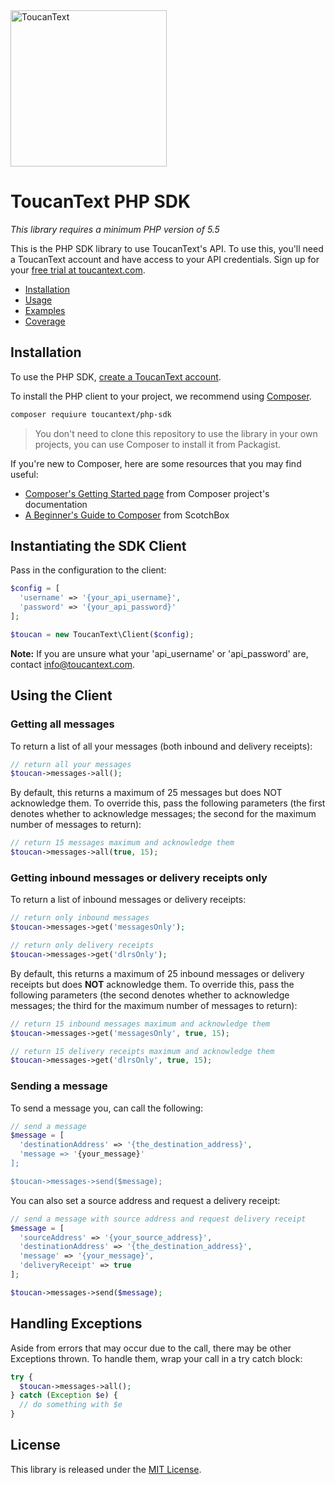 <img src="https://www.toucantext.com/wp-content/uploads/2018/10/ToucanText-Logo.svg" alt="ToucanText" width="250px">

ToucanText PHP SDK
==================

*This library requires a minimum PHP version of 5.5*

This is the PHP SDK library to use ToucanText's API. To use this, you'll need a ToucanText account and have access to your API credentials. Sign up for your [free trial at toucantext.com][signup].

* [Installation](#installation)
* [Usage](#usage)
* [Examples](#examples)
* [Coverage](#api-coverage)

Installation
------------

To use the PHP SDK, [create a ToucanText account][signup].

To install the PHP client to your project, we recommend using [Composer](https://getcomposer.org).

```bash
composer requiure toucantext/php-sdk
```
> You don't need to clone this repository to use the library in your own projects, you can use Composer to install it from Packagist.

If you're new to Composer, here are some resources that you may find useful:

* [Composer's Getting Started page](https://getcomposer.org/doc/00-intro.md) from Composer project's documentation
* [A Beginner's Guide to Composer](https://scotch.io/tutorials/a-beginners-guide-to-composer) from ScotchBox

Instantiating the SDK Client
----------------------------

Pass in the configuration to the client:

```php
$config = [
  'username' => '{your_api_username}',
  'password' => '{your_api_password}'
];

$toucan = new ToucanText\Client($config);
```

**Note:** If you are unsure what your 'api_username' or 'api_password' are, contact info@toucantext.com.

Using the Client
----------------

### Getting all messages

To return a list of all your messages (both inbound and delivery receipts):

```php
// return all your messages
$toucan->messages->all();
```

By default, this returns a maximum of 25 messages but does NOT acknowledge them. To override this, pass the following parameters (the first denotes whether to acknowledge messages; the second for the maximum number of messages to return): 

```php
// return 15 messages maximum and acknowledge them
$toucan->messages->all(true, 15);
```

### Getting inbound messages or delivery receipts only

To return a list of inbound messages or delivery receipts:

```php
// return only inbound messages
$toucan->messages->get('messagesOnly');

// return only delivery receipts
$toucan->messages->get('dlrsOnly');
```

By default, this returns a maximum of 25 inbound messages or delivery receipts but does **NOT** acknowledge them. To override this, pass the following parameters (the second denotes whether to acknowledge messages; the third for the maximum number of messages to return): 

```php
// return 15 inbound messages maximum and acknowledge them
$toucan->messages->get('messagesOnly', true, 15);

// return 15 delivery receipts maximum and acknowledge them
$toucan->messages->get('dlrsOnly', true, 15);
```

### Sending a message

To send a message you, can call the following:

```php
// send a message
$message = [
  'destinationAddress' => '{the_destination_address}',
  'message => '{your_message}'
];

$toucan->messages->send($message);
```

You can also set a source address and request a delivery receipt:

```php
// send a message with source address and request delivery receipt
$message = [
  'sourceAddress' => '{your_source_address}',
  'destinationAddress' => '{the_destination_address}',
  'message' => '{your_message}',
  'deliveryReceipt' => true
];

$toucan->messages->send($message);
```

Handling Exceptions
-------------------

Aside from errors that may occur due to the call, there may be other Exceptions thrown. To handle them, wrap your call in a try catch block:

```php
try {
  $toucan->messages->all();
} catch (Exception $e) {
  // do something with $e
}
```

License
-------

This library is released under the [MIT License][license].

[signup]: https://www.toucantext.com/sign-up/
[license]: LICENSE.md

